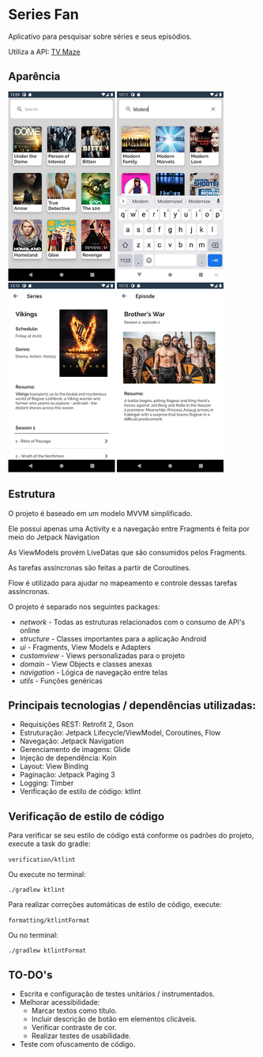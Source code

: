 # Series Fan

Aplicativo para pesquisar sobre séries e seus episódios.

Utiliza a API: [TV Maze](https://www.tvmaze.com/api)

## Aparência

![Tela principal](/screenshots/Screenshot_1.png)
![Pesquisa](/screenshots/Screenshot_2.png)  
![Sobre a série](/screenshots/Screenshot_3.png)
![Sobre o episódio](/screenshots/Screenshot_4.png)

## Estrutura

O projeto é baseado em um modelo MVVM simplificado.

Ele possui apenas uma Activity e a navegação entre Fragments é feita por meio do Jetpack Navigation

As ViewModels provém LiveDatas que são consumidos pelos Fragments.

As tarefas assíncronas são feitas a partir de Coroutines.

Flow é utilizado para ajudar no mapeamento e controle dessas tarefas assíncronas.

O projeto é separado nos seguintes packages:

* _network_ - Todas as estruturas relacionados com o consumo de API's online
* _structure_ - Classes importantes para a aplicação Android
* _ui_ - Fragments, View Models e Adapters
* _customview_ - Views personalizadas para o projeto
* _domain_ - View Objects e classes anexas
* _navigation_ - Lógica de navegação entre telas
* _utils_ - Funções genéricas

## Principais tecnologias / dependências utilizadas:

* Requisições REST: Retrofit 2, Gson
* Estruturação: Jetpack Lifecycle/ViewModel, Coroutines, Flow
* Navegação: Jetpack Navigation
* Gerenciamento de imagens: Glide
* Injeção de dependência: Koin
* Layout: View Binding
* Paginação: Jetpack Paging 3
* Logging: Timber
* Verificação de estilo de código: ktlint

## Verificação de estilo de código

Para verificar se seu estilo de código está conforme os padrões do projeto, execute a task do gradle:

`verification/ktlint`

Ou execute no terminal:
```
./gradlew ktlint
```


Para realizar correções automáticas de estilo de código, execute:

`formatting/ktlintFormat`

Ou no terminal:
```
./gradlew ktlintFormat
```

## TO-DO's

* Escrita e configuração de testes unitários / instrumentados.
* Melhorar acessibilidade: 
  * Marcar textos como título.
  * Incluir descrição de botão em elementos clicáveis.
  * Verificar contraste de cor.
  * Realizar testes de usabilidade.
* Teste com ofuscamento de código.

